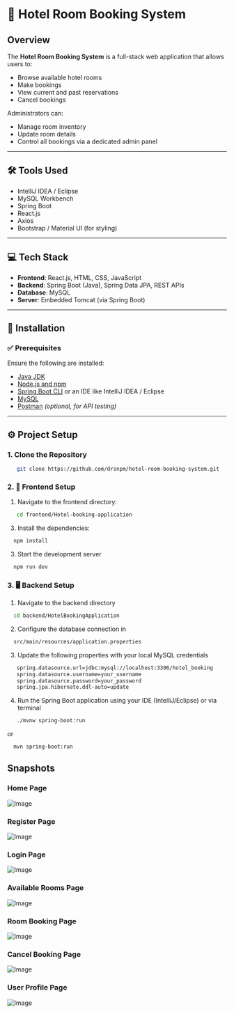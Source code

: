 # 🏨 Hotel Room Booking System

## Overview
The **Hotel Room Booking System** is a full-stack web application that allows users to:
- Browse available hotel rooms
- Make bookings
- View current and past reservations
- Cancel bookings

Administrators can:
- Manage room inventory
- Update room details
- Control all bookings via a dedicated admin panel

---

## 🛠️ Tools Used

- IntelliJ IDEA / Eclipse  
- MySQL Workbench  
- Spring Boot  
- React.js  
- Axios  
- Bootstrap / Material UI (for styling)

---

## 💻 Tech Stack

- **Frontend**: React.js, HTML, CSS, JavaScript  
- **Backend**: Spring Boot (Java), Spring Data JPA, REST APIs  
- **Database**: MySQL  
- **Server**: Embedded Tomcat (via Spring Boot)

---

## 🚀 Installation

### ✅ Prerequisites

Ensure the following are installed:

- [Java JDK](https://www.oracle.com/java/technologies/javase-downloads.html)  
- [Node.js and npm](https://nodejs.org/)  
- [Spring Boot CLI](https://docs.spring.io/spring-boot/docs/current/reference/html/getting-started.html#getting-started-installing-the-cli) or an IDE like IntelliJ IDEA / Eclipse  
- [MySQL](https://www.mysql.com/)  
- [Postman](https://www.postman.com/) *(optional, for API testing)*

---

## ⚙️ Project Setup

### 1. Clone the Repository

```bash
   git clone https://github.com/drsnpm/hotel-room-booking-system.git
```

### 2. 📂 Frontend Setup
1. Navigate to the frontend directory:
```bash
   cd frontend/Hotel-booking-application
````

3. Install the dependencies:
```bash
  npm install
````

3. Start the development server
```bash
  npm run dev
```

### 3. 🖥️ Backend Setup
1. Navigate to the backend directory
```bash
  cd backend/HotelBookingApplication
```
2. Configure the database connection in
```bash
  src/main/resources/application.properties
```
3. Update the following properties with your local MySQL credentials
```bash
   spring.datasource.url=jdbc:mysql://localhost:3306/hotel_booking
   spring.datasource.username=your_username
   spring.datasource.password=your_password
   spring.jpa.hibernate.ddl-auto=update
````

4. Run the Spring Boot application using your IDE (IntelliJ/Eclipse) or via terminal
```bash
   ./mvnw spring-boot:run
```
or
```bash
  mvn spring-boot:run
```

## Snapshots
### Home Page
![Image](https://github.com/user-attachments/assets/1ef3d0d6-14a3-4f09-a2ce-2ed9f53704b4)

### Register Page
![Image](https://github.com/user-attachments/assets/9f1132c4-e116-4b7c-8cc2-53668b477c2d)

### Login Page
![Image](https://github.com/user-attachments/assets/935925e7-0173-4a6d-af1a-961e2d90b4ec)

### Available Rooms Page
![Image](https://github.com/user-attachments/assets/1533c715-3e71-4367-9a16-6e1a39c83fd3)

### Room Booking Page
![Image](https://github.com/user-attachments/assets/3730799c-f11b-42a7-a504-4a5c9eac609f)

### Cancel Booking Page
![Image](https://github.com/user-attachments/assets/51d04d5a-4f50-418b-8fe7-400b0203d96a)

### User Profile Page
![Image](https://github.com/user-attachments/assets/f3b9db60-c11c-4c9a-8af7-a7afd8ee77f9)
